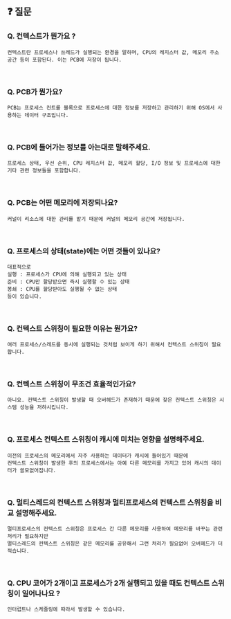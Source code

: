 ## ❓ 질문
### ******Q. 컨텍스트가 뭔가요 ?******
```
컨텍스트란 프로세스나 쓰레드가 실행되는 환경을 말하며, CPU의 레지스터 값, 메모리 주소 공간 등이 포함된다. 이는 PCB에 저장이 됩니다.
```
<br>

### ******Q. PCB가 뭔가요?******
```
PCB는 프로세스 컨트롤 블록으로 프로세스에 대한 정보를 저장하고 관리하기 위해 OS에서 사용하는 데이터 구조입니다.
```
<br>

### **Q. PCB에 들어가는 정보를 아는대로 말해주세요.**
```
프로세스 상태, 우선 순위, CPU 레지스터 값, 메모리 할당, I/O 정보 및 프로세스에 대한 기타 관련 정보들을 포함합니다.
```
<br>

### **Q. PCB는 어떤 메모리에 저장되나요?**
```
커널이 리소스에 대한 관리를 맡기 때문에 커널의 메모리 공간에 저장됩니다.
```
<br>

### **Q. 프로세스의 상태(state)에는 어떤 것들이 있나요?**
```
대표적으로
실행 : 프로세스가 CPU에 의해 실행되고 있는 상태
준비 : CPU만 할당받으면 즉시 실행할 수 있는 상태
봉쇄 : CPU를 할당받아도 실행될 수 없는 상태
등이 있습니다.
```
<br>

### **Q. 컨텍스트 스위칭이 필요한 이유는 뭔가요?**
```
여러 프로세스/스레드를 동시에 실행되는 것처럼 보이게 하기 위해서 컨텍스트 스위칭이 필요합니다.
```
<br>

### **Q. 컨텍스트 스위칭이 무조건 효율적인가요?**
```
아니요. 컨텍스트 스위칭이 발생할 때 오버헤드가 존재하기 때문에 잦은 컨텍스트 스위칭은 시스템 성능을 저하시킵니다. 
```
<br>

### **Q. 프로세스 컨텍스트 스위칭이 캐시에 미치는 영향을 설명해주세요.**
```
이전의 프로세스의 메모리에서 자주 사용하는 데이터가 캐시에 들어있기 때문에 
컨텍스트 스위칭이 발생한 후의 프로세스에서는 아예 다른 메모리를 가지고 있어 캐시의 데이터가 쓸모없어집니다.
```
<br>

### **Q. 멀티스레드의 컨텍스트 스위칭과 멀티프로세스의 컨텍스트 스위칭을 비교 설명해주세요.**
```
멀티프로세스의 컨텍스트 스위칭은 프로세스 간 다른 메모리를 사용하여 메모리를 바꾸는 관련 처리가 필요하지만 
멀티스레드의 컨텍스트 스위칭은 같은 메모리를 공유해서 그런 처리가 필요없어 오버헤드가 더 적습니다.
```
<br>

### **Q. CPU 코어가 2개이고 프로세스가 2개 실행되고 있을 때도 컨텍스트 스위칭이 일어나나요 ?**
```
인터럽트나 스케줄링에 따라서 발생할 수 있습니다. 
```
<br>
